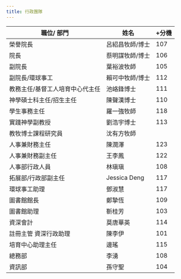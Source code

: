```yaml
---
title: 行政團隊
---
```


| 職位/ 部門 | 姓名 | +分機 |
|---|---|---|
| 榮譽院長 | 呂紹昌牧師/博士 | 107 |
| 院長 | 蔡明謀牧師/博士 | 106 |
| 副院長 | 葉裕波牧師 | 105 |
| 副院長/環球事工 | 賴可中牧師/博士 | 112 |
| 教務主任/基督工人培育中心代主任 | 池峈鋒博士 | 111 |
| 神學碩士科主任/招生主任 | 陳聲漢博士 | 110 |
| 學生事務主任 | 羅一強牧師 | 118 |
| 實踐神學副教授 | 劉浩宇博士 | 113 |
| 教牧博士課程研究員 | 沈有方牧師 | |
| 人事兼財務主任 | 陳潤澤 | 123 |
| 人事兼財務副主任 | 王李鳳 | 122 |
| 人事部行政人員 | 林瑱瑱 | 108 |
| 拓展部/行政部副主任 | Jessica Deng | 117 |
| 環球事工助理 | 鄧淑慧 | 117 |
| 圖書館館長 | 鄭摯恆 | 109 |
| 圖書館助理 | 靳桂芳 | 103 |
| 資深會計 | 莫唐華英 | 114 |
| 註冊主管 資深行政助理 | 陳李伊 | 101 |
| 培育中心助理主任 | 邊瑤 | 115 |
| 總務部 | 李湧 | 108 |
| 資訊部 | 孫守聖 | 104 |